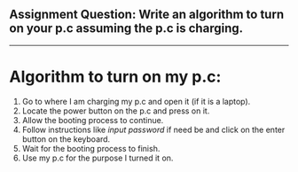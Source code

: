 ## Assignment Question: Write an algorithm to turn on your p.c assuming the p.c is charging.<br>
___
# Algorithm to turn on my p.c:<br>
1. Go to where I am charging my p.c and open it
(if it is a laptop).<br>
2. Locate the power button on the p.c and press on it.<br>
3. Allow the booting process to continue.<br>
4. Follow instructions like *input password* if need be and 
click on the enter button on the keyboard.<br>
5. Wait for the booting process to finish.<br>
6. Use my p.c for the purpose I turned it on.
